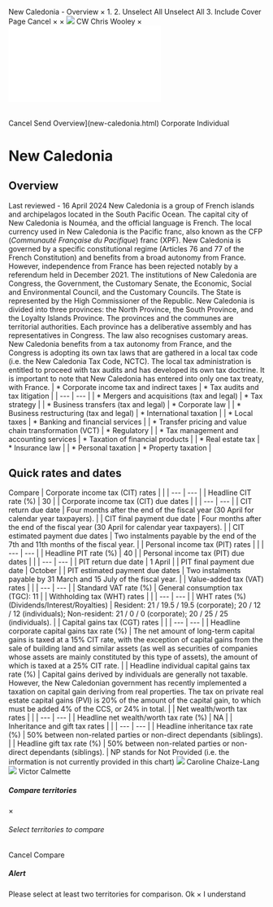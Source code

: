 New Caledonia - Overview
×
1.
2.
Unselect All
Unselect All
3.
Include Cover Page
Cancel
×
×
![](-/media/world-wide-tax-summaries/attachments/global---chris-wooley.ashx%3Frev=ac5e5f3223b34096b1afc2a6009c7320&revision=ac5e5f32-23b3-4096-b1af-c2a6009c7320&hash=859B7ADC84DC2CBEC9760E9E6EE7DE6D0A8BFCDF)
CW
Chris Wooley
×
![](new-caledonia.html)
######
Cancel
Send
Overview](new-caledonia.html)
Corporate
Individual
# New Caledonia
## Overview
Last reviewed - 16 April 2024
New Caledonia is a group of French islands and archipelagos located in the South Pacific Ocean. The capital city of New Caledonia is Nouméa, and the official language is French.
The local currency used in New Caledonia is the Pacific franc, also known as the CFP (*Communauté Française du Pacifique*) franc (XPF).
New Caledonia is governed by a specific constitutional regime (Articles 76 and 77 of the French Constitution) and benefits from a broad autonomy from France. However, independence from France has been rejected notably by a referendum held in December 2021.
The institutions of New Caledonia are Congress, the Government, the Customary Senate, the Economic, Social and Environmental Council, and the Customary Councils.
The State is represented by the High Commissioner of the Republic.
New Caledonia is divided into three provinces: the North Province, the South Province, and the Loyalty Islands Province. The provinces and the communes are territorial authorities. Each province has a deliberative assembly and has representatives in Congress. The law also recognises customary areas.
New Caledonia benefits from a tax autonomy from France, and the Congress is adopting its own tax laws that are gathered in a local tax code (i.e. the New Caledonia Tax Code, NCTC). The local tax administration is entitled to proceed with tax audits and has developed its own tax doctrine.
It is important to note that New Caledonia has entered into only one tax treaty, with France.
| * Corporate income tax and indirect taxes | * Tax audits and tax litigation |
| --- | --- |
| * Mergers and acquisitions (tax and legal) | * Tax strategy |
| * Business transfers (tax and legal) | * Corporate law |
| * Business restructuring (tax and legal) | * International taxation |
| * Local taxes | * Banking and financial services |
| * Transfer pricing and value chain transformation (VCT) | * Regulatory |
| * Tax management and accounting services | * Taxation of financial products |
| * Real estate tax | * Insurance law |
| * Personal taxation | * Property taxation |
## Quick rates and dates
Compare
| Corporate income tax (CIT) rates | |
| --- | --- |
| Headline CIT rate (%) | 30 |
| Corporate income tax (CIT) due dates | |
| --- | --- |
| CIT return due date | Four months after the end of the fiscal year (30 April for calendar year taxpayers). |
| CIT final payment due date | Four months after the end of the fiscal year (30 April for calendar year taxpayers). |
| CIT estimated payment due dates | Two instalments payable by the end of the 7th and 11th months of the fiscal year. |
| Personal income tax (PIT) rates | |
| --- | --- |
| Headline PIT rate (%) | 40 |
| Personal income tax (PIT) due dates | |
| --- | --- |
| PIT return due date | 1 April |
| PIT final payment due date | October |
| PIT estimated payment due dates | Two instalments payable by 31 March and 15 July of the fiscal year. |
| Value-added tax (VAT) rates | |
| --- | --- |
| Standard VAT rate (%) | General consumption tax (TGC): 11 |
| Withholding tax (WHT) rates | |
| --- | --- |
| WHT rates (%) (Dividends/Interest/Royalties) | Resident: 21 / 19.5 / 19.5 (corporate);  20 / 12 / 12 (individuals);  Non-resident: 21 / 0 / 0 (corporate);  20 / 25 / 25 (individuals). |
| Capital gains tax (CGT) rates | |
| --- | --- |
| Headline corporate capital gains tax rate (%) | The net amount of long-term capital gains is taxed at a 15% CIT rate, with the exception of capital gains from the sale of building land and similar assets (as well as securities of companies whose assets are mainly constituted by this type of assets), the amount of which is taxed at a 25% CIT rate. |
| Headline individual capital gains tax rate (%) | Capital gains derived by individuals are generally not taxable. However, the New Caledonian government has recently implemented a taxation on capital gain deriving from real properties.  The tax on private real estate capital gains (PVI) is 20% of the amount of the capital gain, to which must be added 4% of the CCS, or 24% in total. |
| Net wealth/worth tax rates | |
| --- | --- |
| Headline net wealth/worth tax rate (%) | NA |
| Inheritance and gift tax rates | |
| --- | --- |
| Headline inheritance tax rate (%) | 50% between non-related parties or non-direct dependants (siblings). |
| Headline gift tax rate (%) | 50% between non-related parties or non-direct dependants (siblings). |
NP stands for Not Provided (i.e. the information is not currently provided in this chart)
![](-/media/world-wide-tax-summaries/newcaledoniacaroline-chaizelangnew-caledonia--caroline-chaizelangjpg20240416232246249.ashx%3Frev=bb6b24d6698e478ca0f1e47e1e23ee1c&revision=bb6b24d6-698e-478c-a0f1-e47e1e23ee1c&hash=C1CE58E09309F51F870138A3461991DE9280E094)
Caroline Chaize-Lang
![](-/media/world-wide-tax-summaries/newcaledoniavictor-calmettenew-caledonia--victor-calmettepng20240416232434700.ashx%3Frev=f9bac96923cc49649ec6d24c19814657&revision=f9bac969-23cc-4964-9ec6-d24c19814657&hash=EC1864A40FCE3E92AA998502DBBD9BA5E8C58C05)
Victor Calmette
##### Compare territories
×
###### Select territories to compare
#####
Cancel
Compare
##### Alert
Please select at least two territories for comparison.
Ok
×
I understand